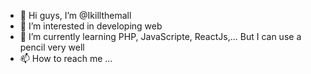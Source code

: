 - 👋 Hi guys, I’m @Ikillthemall
- 👀 I’m interested in developing web
- 🌱 I’m currently learning PHP, JavaScripte, ReactJs,... But I can use a pencil very well
- 📫 How to reach me ...

<!---
Ikillthemall/Ikillthemall is a ✨ special ✨ repository because its `README.md` (this file) appears on your GitHub profile.
You can click the Preview link to take a look at your changes.
--->

